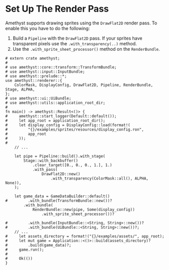 # Set Up The Render Pass

Amethyst supports drawing sprites using the `DrawFlat2D` render pass. To enable this you have to do the following:

1. Build a `Pipeline` with the `DrawFlat2D` pass. If your sprites have transparent pixels use the `.with_transparency(..)` method.
2. Use the `.with_sprite_sheet_processor()` method on the `RenderBundle`.

```rust,no_run,noplaypen
# extern crate amethyst;
#
# use amethyst::core::transform::TransformBundle;
# use amethyst::input::InputBundle;
# use amethyst::prelude::*;
use amethyst::renderer::{
    ColorMask, DisplayConfig, DrawFlat2D, Pipeline, RenderBundle, Stage, ALPHA,
};
# use amethyst::ui::UiBundle;
# use amethyst::utils::application_root_dir;
#
fn main() -> amethyst::Result<()> {
#     amethyst::start_logger(Default::default());
#     let app_root = application_root_dir();
#     let display_config = DisplayConfig::load(format!(
#         "{}/examples/sprites/resources/display_config.ron",
#         app_root
#     ));
#
    // ...

    let pipe = Pipeline::build().with_stage(
        Stage::with_backbuffer()
            .clear_target([0., 0., 0., 1.], 1.)
            .with_pass(
                DrawFlat2D::new()
                    .with_transparency(ColorMask::all(), ALPHA, None)),
    );

    let game_data = GameDataBuilder::default()
#         .with_bundle(TransformBundle::new())?
        .with_bundle(
            RenderBundle::new(pipe, Some(display_config))
                .with_sprite_sheet_processor())?

#         .with_bundle(InputBundle::<String, String>::new())?
#         .with_bundle(UiBundle::<String, String>::new())?;
    // ...
#     let assets_directory = format!("{}/examples/assets/", app_root);
#     let mut game = Application::<()>::build(assets_directory)?
#         .build(game_data)?;
#     game.run();
#
#     Ok(())
}
```
